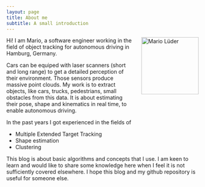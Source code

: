 ```yaml
---
layout: page
title: About me
subtitle: A small introduction
---
```


<img  style="height:150px;width:150px;margin-left: 20px;margin-bottom: 20px;" align="right" alt="Mario Lüder" src="https://avatars.githubusercontent.com/u/8047224?v=4" >

Hi! I am Mario, a software engineer working in the field of object tracking for autonomous driving in Hamburg, Germany. 

Cars can be equiped with laser scanners (short and long range) to get a detailed perception of their environment. Those sensors produce massive point clouds. My work is to extract objects, like cars, trucks, pedestrians, small obstacles from this data. It is about estimating their pose, shape and kinematics in real time, to enable autonomous driving.

In the past years I got experienced in the fields of 
* Multiple Extended Target Tracking
* Shape estimation
* Clustering

This blog is about basic algorithms and concepts that I use. I am keen to learn and would like to share some knowledge here when I feel it is not sufficiently covered elsewhere. I hope this blog and my github repository is useful for someone else.
